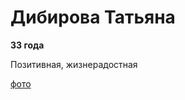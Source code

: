 # Дибирова Татьяна 

**33 года**

Позитивная, жизнерадостная

[фото](https://disk.yandex.ru/client/photo?idApp=client&dialog=slider&idDialog=%2Fphotounlim%2F2020-12-01%2000-21-25.JPG)





